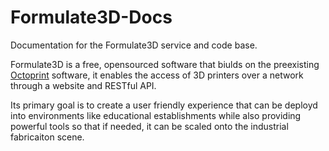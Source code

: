 # Formulate3D-Docs
Documentation for the Formulate3D service and code base.

Formulate3D is a free, opensourced software that biulds on the preexisting [Octoprint]([url](https://octoprint.org/)) software, it enables the access of 3D printers over a network through a website and RESTful API.

Its primary goal is to create a user friendly experience that can be deployd into environments like educational establishments while also providing powerful tools so that if needed, it can be scaled onto the industrial fabricaiton scene.
